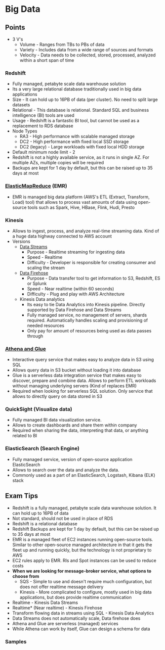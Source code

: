 # Big Data

## Points

- 3 V's
  - Volume - Ranges from TBs to PBs of data
  - Variety - Includes data from a wide range of sources and formats
  - Velocity - Data needs to be collected, stored, processed, analyzed within a short span of time

### Redshift

- Fully managed, petabyte scale data warehouse solution
- Its a very large relational database traditionally used in big data applications
- Size - It can hold up to 16PB of data (per cluster). No need to split large datasets
- Relational - This database is relational. Standard SQL and business intelligence (BI) tools are used
- Usage - Redshift is a fantastic BI tool, but cannot be used as a replacement to RDS database
- Node Types
  - RA3 - High performance with scalable managed storage
  - DC2 - High performance with fixed local SSD storage
  - DC2 (legacy) - Large workloads with fixed local HDD storage
- Default minimum node limit - 2
- Redshift is not a highly available service, as it runs in single AZ. For multiple AZs, multiple copies will be required
- Backups are kept for 1 day by default, but this can be raised up to 35 days at most

### [ElasticMapReduce](./EMRArchitecture.png) (EMR)

- EMR is managed big data platform (AWS's ETL (Extract, Transform, Load) tool) that allows to process vast amounts of data using open-source tools such as Spark, Hive, HBase, Flink, Hudi, Presto

### Kinesis

- Allows to ingest, process, and analyze real-time streaming data. Kind of a huge data highway connected to AWS account
- Versions
  - [Data Streams](./KinesisDataStreams.png)
    - Purpose - Realtime streaming for ingesting data
    - Speed - Realtime
    - Difficulty - Developer is responsible for creating consumer and scaling the stream
  - [Data Firehose](./KinesisDataFirehose.png)
    - Purpose - Data transfer tool to get information to S3, Redshift, ES or Splunk
    - Speed - Near realtime (within 60 seconds)
    - Difficulty - Plug and play with AWS Architecture
  - Kinesis Data analytics
    - Its easy to tie Data Analytics into Kinesis pipeline. Directly supported by Data Firehose and Data Streams
    - Fully managed service, no management of servers, shards required. Automatically handles scaling and provisioning of needed resources
    - Only pay for amount of resources being used as data passes through

### [Athena and Glue](./AthenaAndGlue.png)

- Interactive query service that makes easy to analyze data in S3 using SQL
- Allows query data in S3 bucket without loading it into database
- Glue is a serverless data integration service that makes easy to discover, prepare and combine data. Allows to perform ETL workloads without managing underlying servers (Kind of replaces EMR)
- Required when looking for serverless SQL solution. Only service that allows to directly query on data stored in S3

### QuickSight (Visualize data)

- Fully managed BI data visualization service.
- Allows to create dashboards and share them within company
- Required when sharing the data, interpreting that data, or anything related to BI

### ElasticSearch (Search Engine)

- Fully managed service, version of open-source application ElasticSearch
- Allows to search over the data and analyze the data.
- Commonly used as a part of an ElasticSearch, Logstash, Kibana (ELK) stack

## Exam Tips

- Redshift is a fully managed, petabyte scale data warehouse solution. It can hold up to 16PB of data
- Not standard, should not be used in place of RDS
- Redshift is a relational database
- Redshift Backups are kept for 1 day by default, but this can be raised up to 35 days at most
- EMR is a managed fleet of EC2 instances running open-source tools. Similar to other open-source managed architecture in that it gets the fleet up and running quickly, but the technology is not proprietary to AWS
- EC2 rules apply to EMR. RIs and Spot instances can be used to reduce costs
- **When we are looking for message-broker service, what options to choose from**
  - SQS - Simple to use and doesn't require much configuration, but does not offer realtime message delivery
  - Kinesis - More complicated to configure, mostly used in big data applications, but does provide realtime communication
- Realtime - Kinesis Data Streams
- Realtime* (Near realtime) - Kinesis Firehose
- Transform flowing data in streams using SQL - Kinesis Data Analytics
- Data Streams does not automatically scale, Data firehose does
- Athena and Glue are serverless (managed) services
- While Athena can work by itself, Glue can design a schema for data

### Samples
